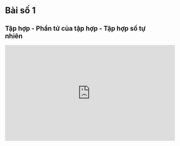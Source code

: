 # Bài số 1
## Tập hợp - Phần tử của tập hợp - Tập hợp số tự nhiên

<iframe width="560" height="315" src="https://www.youtube.com/embed/PAD8Pt38XrU?si=cq_TSvOADdyQAtOl" title="YouTube video player" frameborder="0" allow="accelerometer; autoplay; clipboard-write; encrypted-media; gyroscope; picture-in-picture; web-share" referrerpolicy="strict-origin-when-cross-origin" allowfullscreen></iframe>